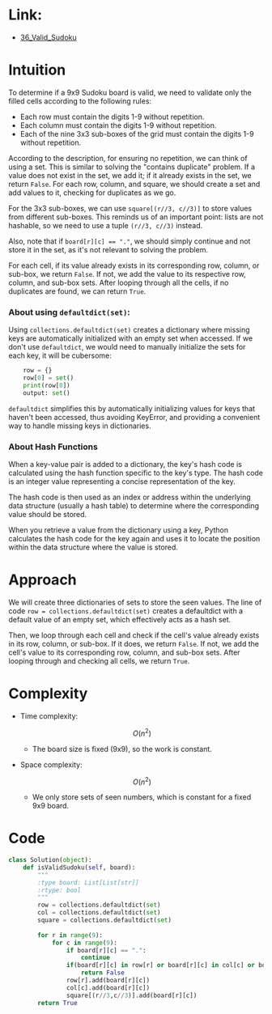 # Link:
- [36_Valid_Sudoku](https://leetcode.com/problems/valid-sudoku/description/)

# Intuition

To determine if a 9x9 Sudoku board is valid, we need to validate only the filled cells according to the following rules:
- Each row must contain the digits 1-9 without repetition.
- Each column must contain the digits 1-9 without repetition.
- Each of the nine 3x3 sub-boxes of the grid must contain the digits 1-9 without repetition.


According to the description, for ensuring no repetition, we can think of using a set. This is similar to solving the "contains duplicate" problem. If a value does not exist in the set, we add it; if it already exists in the set, we return `False`. For each row, column, and square, we should create a set and add values to it, checking for duplicates as we go.

For the 3x3 sub-boxes, we can use `square[(r//3, c//3)]` to store values from different sub-boxes. This reminds us of an important point: lists are not hashable, so we need to use a tuple `(r//3, c//3)` instead.

Also, note that if `board[r][c] == "."`, we should simply continue and not store it in the set, as it's not relevant to solving the problem.

For each cell, if its value already exists in its corresponding row, column, or sub-box, we return `False`. If not, we add the value to its respective row, column, and sub-box sets. After looping through all the cells, if no duplicates are found, we can return `True`.


### About using `defaultdict(set)`:

Using `collections.defaultdict(set)` creates a dictionary where missing keys are automatically initialized with an empty set when accessed. If we don't use `defaultdict`, we would need to manually initialize the sets for each key, it will be cubersome:

```python
    row = {}
    row[0] = set()
    print(row[0])
    output: set()
```

`defaultdict` simplifies this by automatically initializing values for keys that haven't been accessed, thus avoiding KeyError, and providing a convenient way to handle missing keys in dictionaries.


### About Hash Functions

When a key-value pair is added to a dictionary, the key's hash code is calculated using the hash function specific to the key's type. The hash code is an integer value representing a concise representation of the key.

The hash code is then used as an index or address within the underlying data structure (usually a hash table) to determine where the corresponding value should be stored.

When you retrieve a value from the dictionary using a key, Python calculates the hash code for the key again and uses it to locate the position within the data structure where the value is stored.

# Approach

We will create three dictionaries of sets to store the seen values. The line of code `row = collections.defaultdict(set)` creates a defaultdict with a default value of an empty set, which effectively acts as a hash set.

Then, we loop through each cell and check if the cell's value already exists in its row, column, or sub-box. If it does, we return `False`. If not, we add the cell's value to its corresponding row, column, and sub-box sets. After looping through and checking all cells, we return `True`.
# Complexity
- Time complexity:

  $$O(n^2)$$

  - The board size is fixed (9x9), so the work is constant.

- Space complexity:

  $$O(n^2)$$

  - We only store sets of seen numbers, which is constant for a fixed 9x9 board.

# Code
```python
class Solution(object):
    def isValidSudoku(self, board):
        """
        :type board: List[List[str]]
        :rtype: bool
        """
        row = collections.defaultdict(set)
        col = collections.defaultdict(set)
        square = collections.defaultdict(set)
        
        for r in range(9):
            for c in range(9):
                if board[r][c] == ".":
                    continue
                if(board[r][c] in row[r] or board[r][c] in col[c] or board[r][c] in square[(r//3,c//3)]):
                    return False
                row[r].add(board[r][c])
                col[c].add(board[r][c])
                square[(r//3,c//3)].add(board[r][c])
        return True
```
